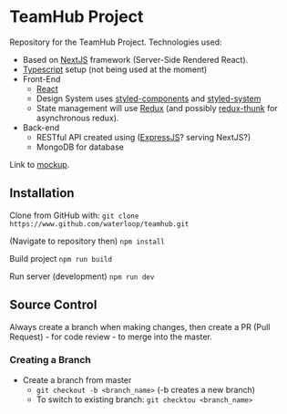# TeamHub Project

Repository for the TeamHub Project. Technologies used: 
* Based on [NextJS](https://nextjs.org) framework (Server-Side Rendered React).
* [Typescript](www.typescriptlang.org) setup (not being used at the moment)
* Front-End
    * [React](https://reactjs.org)
    * Design System uses [styled-components](https://www.styled-components.com) and [styled-system](https://styled-system.com)
    * State management will use [Redux](https://redux.js.org) (and possibly [redux-thunk](https://github.com/reduxjs/redux-thunk) for asynchronous redux).
* Back-end
    * RESTful API created using ([ExpressJS](https://expressjs.com)? serving NextJS?)
    * MongoDB for database

Link to [mockup](https://xd.adobe.com/view/7509d6a3-f62b-44a7-595b-0250db05ffcc-0338/).

## Installation

Clone from GitHub with: 
```git clone https://www.github.com/waterloop/teamhub.git```

(Navigate to repository then)
```npm install```

Build project
```npm run build```

Run server (development)
```npm run dev```

## Source Control

Always create a branch when making changes, then create a PR (Pull Request) - for code review - to merge into the master.

### Creating a Branch
* Create a branch from master
    * `git checkout -b <branch_name>` (-b creates a new branch)
    * To switch to existing branch: `git checktou <branch_name>`